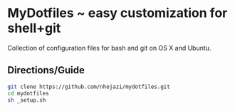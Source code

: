 # MyDotfiles ~ easy customization for shell+git

Collection of configuration files for bash and git on OS X and Ubuntu.

## Directions/Guide
```bash
git clone https://github.com/nhejazi/mydotfiles.git
cd mydotfiles
sh _setup.sh
```
